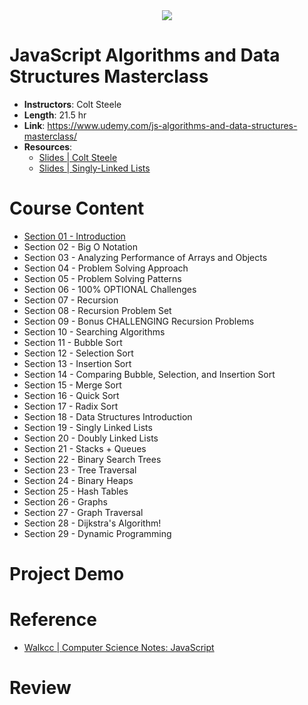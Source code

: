 <div align="center">
  <img src="https://i.imgur.com/ZMeoIIl.png">
</div>

# JavaScript Algorithms and Data Structures Masterclass

- **Instructors**: Colt Steele
- **Length**: 21.5 hr
- **Link**: https://www.udemy.com/js-algorithms-and-data-structures-masterclass/
- **Resources**:
  - [Slides | Colt Steele](https://cs.slides.com/colt_steele)
  - [Slides | Singly-Linked Lists](https://cs.slides.com/colt_steele/singly-linked-lists#/)

# Course Content

- [Section 01 - Introduction](./Section%2001%20-%20Introduction)
- Section 02 - Big O Notation
- Section 03 - Analyzing Performance of Arrays and Objects
- Section 04 - Problem Solving Approach
- Section 05 - Problem Solving Patterns
- Section 06 - 100% OPTIONAL Challenges
- Section 07 - Recursion
- Section 08 - Recursion Problem Set
- Section 09 - Bonus CHALLENGING Recursion Problems
- Section 10 - Searching Algorithms
- Section 11 - Bubble Sort
- Section 12 - Selection Sort
- Section 13 - Insertion Sort
- Section 14 - Comparing Bubble, Selection, and Insertion Sort
- Section 15 - Merge Sort
- Section 16 - Quick Sort
- Section 17 - Radix Sort
- Section 18 - Data Structures Introduction
- Section 19 - Singly Linked Lists
- Section 20 - Doubly Linked Lists
- Section 21 - Stacks + Queues
- Section 22 - Binary Search Trees
- Section 23 - Tree Traversal
- Section 24 - Binary Heaps
- Section 25 - Hash Tables
- Section 26 - Graphs
- Section 27 - Graph Traversal
- Section 28 - Dijkstra's Algorithm!
- Section 29 - Dynamic Programming

# Project Demo

# Reference

- [Walkcc | Computer Science Notes: JavaScript](https://walkccc.github.io/CS/JavaScript/)

# Review
